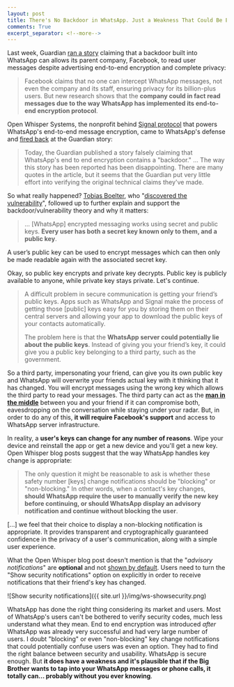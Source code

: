 ```yaml
---
layout: post
title: There's No Backdoor in WhatsApp. Just a Weakness That Could Be Exploited
comments: True
excerpt_separator: <!--more-->
---
```


Last week, Guardian [ran a story](https://www.theguardian.com/technology/2017/jan/13/whatsapp-backdoor-allows-snooping-on-encrypted-messages) claiming that a backdoor built into WhatsApp can allows its parent company, Facebook, to read user messages despite advertising end-to-end encryption and complete privacy:

> Facebook claims that no one can intercept WhatsApp messages, not even the company and its staff, ensuring privacy for its billion-plus users. But new research shows that the **company could in fact read messages due to the way WhatsApp has implemented its end-to-end encryption protocol**.

<!--more-->

Open Whisper Systems, the nonprofit behind [Signal protocol](https://en.wikipedia.org/wiki/Signal_Protocol) that powers WhatsApp's end-to-end message encryption, came to WhatsApp's defense and [fired back]((https://whispersystems.org/blog/there-is-no-whatsapp-backdoor/)) at the Guardian story:

> Today, the Guardian published a story falsely claiming that WhatsApp's end to end encryption contains a "backdoor." ... The way this story has been reported has been disappointing. There are many quotes in the article, but it seems that the Guardian put very little effort into verifying the original technical claims they've made.

So what really happened? [Tobias Boelter](https://twitter.com/tobiasboelter), who "[discovered the vulnerability](https://www.theguardian.com/technology/2017/jan/16/whatsapp-vulnerability-facebook)", followed up to further explain and support the backdoor/vulnerability theory and why it matters:

> ... [WhatsApp] encrypted messaging works using secret and public keys. **Every user has both a secret key known only to them, and a public key**.
>
A user’s public key can be used to encrypt messages which can then only be made readable again with the associated secret key.

Okay, so public key encrypts and private key decrypts. Public key is publicly available to anyone, while private key stays private. Let's continue.

> A difficult problem in secure communication is getting your friend’s public keys. Apps such as WhatsApp and Signal make the process of getting those [public] keys easy for you by storing them on their central servers and allowing your app to download the public keys of your contacts automatically.
>
> The problem here is that the **WhatsApp server could potentially lie about the public keys**. Instead of giving you your friend’s key, it could give you a public key belonging to a third party, such as the government.

So a third party, impersonating your friend, can give you its own public key and WhatsApp will overwrite your friends actual key with it thinking that it has changed. You will encrypt messages using the wrong key which allows the third party to read your messages. The third party can act as the **[man in the middle](https://www.owasp.org/index.php/Man-in-the-middle_attack)** between you and your friend if it can compromise both, eavesdropping on the conversation while staying under your radar. But, in order to do any of this, **it will require Facebook's support** and access to WhatsApp server infrastructure.

In reality, a **user's keys can change for any number of reasons**. Wipe your device and reinstall the app or get a new device and you'll get a new key. Open Whisper blog posts suggest that the way WhatsApp handles key change is appropriate:

> The only question it might be reasonable to ask is whether these safety number [keys] change notifications should be "blocking" or "non-blocking." In other words, when a contact's key changes, **should WhatsApp require the user to manually verify the new key before continuing, or should WhatsApp display an advisory notification and continue without blocking the user**.
>
[...] we feel that their choice to display a non-blocking notification is appropriate. It provides transparent and cryptographically guaranteed confidence in the privacy of a user's communication, along with a simple user experience.

What the Open Whisper blog post doesn't mention is that the "*advisory notifications*" are **optional** and not [shown by default](https://www.whatsapp.com/faq/en/general/28030014). Users need to turn the "Show security notifications" option on explicitly in order to receive notifications that their friend's key has changed.

![Show security notifications]({{ site.url }}/img/ws-showsecurity.png)

WhatsApp has done the right thing considering its market and users. Most of WhatsApp's users can't be bothered to verify security codes, much less understand what they mean. End to end encryption was introduced *after* WhatsApp was already very successful and had very large number of users. I doubt "blocking" or even "non-blocking" key change notifications that could potentially confuse users was even an option. They had to find the right balance between security and usability. WhatsApp is secure enough. But **it does have a weakness and it's plausible that if the Big Brother wants to tap into your WhatsApp messages or phone calls, it totally can... probably without you ever knowing**.
